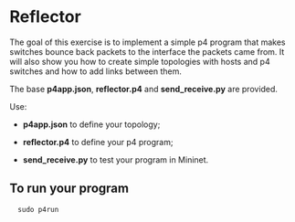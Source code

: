 # Reflector

The goal of this exercise is to implement a simple p4 program that makes switches bounce back packets to the interface the packets came from. It will also show you how to create simple topologies with hosts and p4 switches and how to add links between them.

The base **p4app.json**, **reflector.p4** and **send_receive.py** are provided.  

Use:

* **p4app.json** to define your topology;

* **reflector.p4** to define your p4 program;

* **send_receive.py** to test your program in Mininet.

## To run your program

```c
  sudo p4run
```